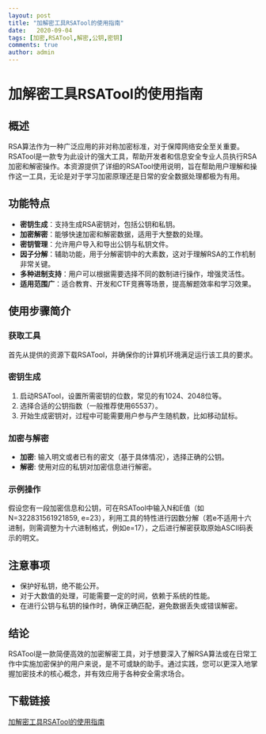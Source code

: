 ```yaml
---
layout: post
title: "加解密工具RSATool的使用指南"
date:   2020-09-04
tags: [加密,RSATool,解密,公钥,密钥]
comments: true
author: admin
---
```

# 加解密工具RSATool的使用指南

## 概述

RSA算法作为一种广泛应用的非对称加密标准，对于保障网络安全至关重要。RSATool是一款专为此设计的强大工具，帮助开发者和信息安全专业人员执行RSA加密和解密操作。本资源提供了详细的RSATool使用说明，旨在帮助用户理解和操作这一工具，无论是对于学习加密原理还是日常的安全数据处理都极为有用。

## 功能特点

- **密钥生成**：支持生成RSA密钥对，包括公钥和私钥。
- **加密解密**：能够快速加密和解密数据，适用于大整数的处理。
- **密钥管理**：允许用户导入和导出公钥与私钥文件。
- **因子分解**：辅助功能，用于分解密钥中的大素数，这对于理解RSA的工作机制非常关键。
- **多种进制支持**：用户可以根据需要选择不同的数制进行操作，增强灵活性。
- **适用范围广**：适合教育、开发和CTF竞赛等场景，提高解题效率和学习效果。

## 使用步骤简介

### 获取工具

首先从提供的资源下载RSATool，并确保你的计算机环境满足运行该工具的要求。

### 密钥生成

1. 启动RSATool，设置所需密钥的位数，常见的有1024、2048位等。
2. 选择合适的公钥指数（一般推荐使用65537）。
3. 开始生成密钥对，过程中可能需要用户参与产生随机数，比如移动鼠标。

### 加密与解密

- **加密**: 输入明文或者已有的密文（基于具体情况），选择正确的公钥。
- **解密**: 使用对应的私钥对加密信息进行解密。

### 示例操作

假设您有一段加密信息和公钥，可在RSATool中输入N和E值（如N=322831561921859, e=23），利用工具的特性进行因数分解（若e不适用十六进制，则需调整为十六进制格式，例如e=17），之后进行解密获取原始ASCII码表示的明文。

## 注意事项

- 保护好私钥，绝不能公开。
- 对于大数值的处理，可能需要一定的时间，依赖于系统的性能。
- 在进行公钥与私钥的操作时，确保正确匹配，避免数据丢失或错误解密。

## 结论

RSATool是一款简便高效的加密解密工具，对于想要深入了解RSA算法或在日常工作中实施加密保护的用户来说，是不可或缺的助手。通过实践，您可以更深入地掌握加密技术的核心概念，并有效应用于各种安全需求场合。

## 下载链接

[加解密工具RSATool的使用指南](https://pan.quark.cn/s/272de2687fcf)